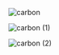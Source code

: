 ![carbon](https://github.com/user-attachments/assets/f3235607-b762-459b-938d-c6a3e07c4574)

![carbon (1)](https://github.com/user-attachments/assets/71a678e1-9236-4bef-8af1-6bdd24d011bf)

![carbon (2)](https://github.com/user-attachments/assets/250a7a8e-ca9a-4b12-b917-6cc79e5cb9a6)
